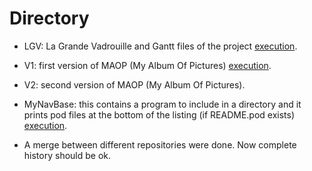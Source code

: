 Directory
=========
* LGV: La Grande Vadrouille and Gantt files of the project   [execution](http://dorey.sebastien.free.fr/Project/LGV/mapr/Gantt/).

* V1: first version of MAOP (My Album Of Pictures) [execution](http://derased.heliohost.org//cgi-bin/album.cgi).

* V2: second version of MAOP (My Album Of Pictures). 

* MyNavBase: this contains a program to include in a directory and it prints pod files at the bottom of the listing (if README.pod exists) [execution](http://derased.heliohost.org/).

* A merge between different repositories were done. Now complete history should be ok.
